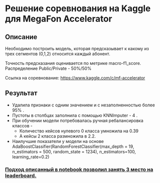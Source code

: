 # Решение соревнования на Kaggle для MegaFon Accelerator

## Описание

Необходимо построить модель, которая предсказывает к какому из трех сегментов (0,1,2) относится каждый абонент.

Точность предсказания оценивается по метрике macro-f1_score.
Распределение Public/Private - 50%/50%

Ссылка на соревнование: https://www.kaggle.com/c/mf-accelerator

## Результат

* Удалила признаки с одним значением и с незаполненностью более 95% .
* Пустоты в столбцах заполнила c помощью KNNImputer - 4 .
* При обучении модели потребовалась ручная ребалансировка классов -
  * Количество кейсов нулевого 0 класса умножила на 0.39
  * А кейсы 2 класса размножила в 2.2.
* Наилучшие показатели у модели на основе AdaBoostClassifier(RandomForestClassifier(max_depth = 19, n_estimators = 500, random_state = 1234), n_estimators=100, learning_rate=0.2)

### [Подход описанный в notebook позволил занять 3 место на leaderboard.](https://www.kaggle.com/c/mf-accelerator/leaderboard)
